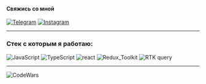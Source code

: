 #### Свяжись со мной

[![Telegram](https://img.shields.io/badge/Telegram-111111?style=for-the-badge&logo=telegram)](https://t.me/vomrass)
[![Instagram](https://img.shields.io/badge/Instagram-111111?style=for-the-badge&logo=instagram)](https://www.instagram.com/rasvom/)


---

### Стек с которым я работаю:

![JavaScript](https://img.shields.io/badge/JavaScript-111111?style=for-the-badge&logo=JavaScript)
![TypeScript](https://img.shields.io/badge/TypeScript-111111?style=for-the-badge&logo=TypeScript)
![react](https://img.shields.io/badge/react-111111?style=for-the-badge&logo=React)
![Redux_Toolkit](https://img.shields.io/badge/Redux_Toolkit-111111?style=for-the-badge&logo=Redux)
![RTK query](https://img.shields.io/badge/Redux_Toolkit-111111?style=for-the-badge&logo=Redux)

---

![CodeWars](https://www.codewars.com/users/Rasvom/badges/large)
